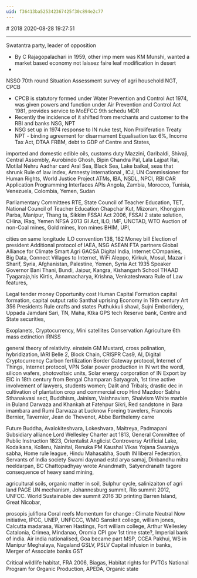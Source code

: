 ```yaml
---
uid: f36413ba525342367425f30c894e2c77
---
```


﻿# 2018
2020-08-28 19:27:51
            
---


Swatantra party, leader of opposition
-   By C Rajagopalachari in 1959, other imp mem was KM Munshi, wanted a market based economy not laissez faire
leaf modification in desert
-   

NSSO 70th round Situation Assessment survey of agri household
NGT, CPCB
-   CPCB is statutory formed under Water Prevention and Control Act 1974, was given powers and function under Air Prevention and Control Act 1981, provides service to MoEFCC
9th schedu
MDR
-   Recently the incidence of it shifted from merchants and customer to the RBI and banks
NSG, NPT
-   NSG set up in 1974 response to IN nuke test, Non Proliferation Treaty NPT - binding agreement for disarmament
Equalisation tax 6%, Income Tax Act, DTAA
FRBM, debt to GDP of Centre and States,

imported and domestic edible oils, customs duty
Mazzini, Garibaldi, Shivaji, Central Assembly, Aurobindo Ghosh, Bipin Chandra Pal, Lala Lajpat Rai, Motilal Nehru
Aadhar card
Aral Sea, Black Sea, Lake baikal, seas that shrunk
Rule of law index, Amnesty international , ICJ, UN Commissioner for Human Rights, World Justice Project
ATMs, IBA, NSDL, NPCI, RBI
CAR
Application Programming Interfaces APIs
Angola, Zambia, Morocco, Tunisia, Venezuela, Colombia, Yemen, Sudan

Parliamentary Committees
RTE, State Council of Teacher Education, TET, National Council of Teacher Education
Chapchar Kut, Mizoram, Khongjom Parba, Manipur, Thang ta, Sikkim
FSSAI Act 2006, FSSAI
2 state solution, CHina, IRaq, Yemen
NFSA 2013
GI Act, ILO, IMF, UNCTAD, WTO
Auction of non-Coal mines, Gold mines, Iron mines
BHIM, UPI,

cities on same longitude
ILO convention 138, 182
Money bill
Election of president
Additional protocol of IAEA, NSG
ASEAN FTA partners
Global Alliance for Climate Smart Agri GACSA
Digital India, Internet COmpanies, Big Data, Connect Villages to Internet, WiFi
Aleppo, Kirkuk, Mosul, Mazar i Sharif, Syria, Afghanistan, Palestine, Yemen, Syria
Act 1935
Speaker
Governor
Bani Thani, Bundi, Jaipur, Kangra, Kishangarh School
THAAD
Tyagaraja,his Kirtis, Annamacharya, Krishna, Venkateshwara
Rule of Law features,

Legal tender money
Opportunity cost
Human Capital Formation
capital formation, capital output ratio
Santhal uprising
Economy in 19th century
Art 356 Presidents Rule
crafts and states
Puthukkuli shawl, Sujni Emboridery, Uppada Jamdani Sari, TN, Maha, Ktka
GPS tech
Reserve bank, Centre and State securities,

Exoplanets, Cryptocurrency, Mini satellites
Conservation Agriculture
6th mass extinction
IRNSS

general theory of relativity. einstein
GM Mustard, cross polination, hybridization, IARI
Belle 2, Block Chain, CRISPR Cas9, AI, Digital Cryptocurrency
Carbon fertilization
Border Gateway protocol, Internet of Things, Internet protocol, VPN
Solar power production in IN wrt the wordl, silicon wafers, photovoltaic units, Solar energy corporation of IN
Export by EIC in 18th century from Bengal
Champaran Satyagrah, 1st time active involvement of lawyers, students women; Dalit and Tribals; drastic dec in cultivation of plantation crop and commercial crop
Hind Mazdoor Sabha
Sthanakvasi sect, Buddhism, Jainism, Vaishnavism, Shaivism
White marble in Buland Darwaza and Khankah at Fatehpur Sikri, Red sandstone in Bara imambara and Rumi Darwaza at Lucknow
Foreing travelers, Francois Bernier, Tavernier, Jean de Thevenot, Abbe Barthelemy carre

Future Buddha, Avalokiteshvara, Lokeshvara, Maitreya, Padmapani
Subsidiary alliance Lord Wellesley
Charter act 1813, General Committee of Public Instruction 1823, Orientalist Anglicist Controversy
Artificial Lake, Kodaikana, Kolleru, Nainital, Renuka
PM Kaushal Vikas Yojana
Swarajya sabha, Home rule league, Hindu Mahasabha, South IN liberal Federation, Servants of India society
Swami dayanad estd arya samaj, Dinbandhu mitra neeldarpan, BC Chattopadhyay wrote Anandmath, Satyendranath tagore
consequence of heavy sand mining,

agricultural soils, organic matter in soil, Sulphur cycle, salinizaiton of agri land
PAGE UN mechanism, Johannesburg summit, Rio summit 2012, UNFCC. World Sustainable dev summit 2016
3D printing
Barren Island, Great Nicobar,

prosopis juliflora
Coral reefs
Momentum for change : Climate Neutral Now initiative, IPCC, UNEP, UNFCCC, WMO
Sanskrit college, william jones, Calcutta madarasa, Warren Hastings, Fort william college, Arthur Wellesley
Catalonia, Crimea, Mindanao, Oromia
CPI gov 1st time state?, Imperial bank of india. Air india nationalised, Goa became part
MSP, CCEA
Pakhui, WS in Manipur Meghalaya, Nagaland
GSLV, PSLV
Capital infusion in banks, Merger of Associate banks
GST

Critical wildlife habitat, FRA 2006, Biagas, Habitat rights for PVTGs
National Program for Organic Production, APEDA, Organic state







